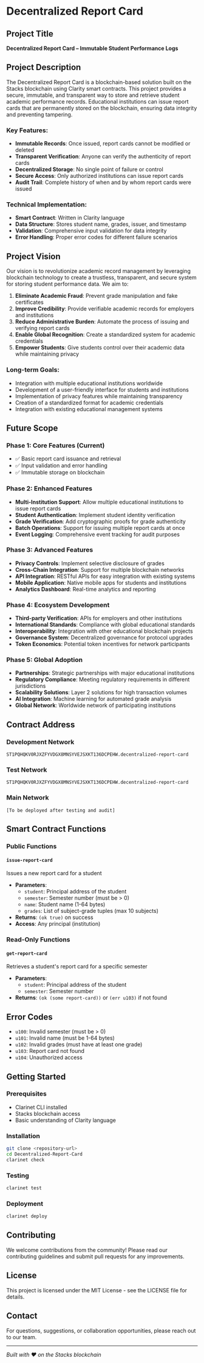 # Decentralized Report Card

## Project Title
**Decentralized Report Card – Immutable Student Performance Logs**

## Project Description

The Decentralized Report Card is a blockchain-based solution built on the Stacks blockchain using Clarity smart contracts. This project provides a secure, immutable, and transparent way to store and retrieve student academic performance records. Educational institutions can issue report cards that are permanently stored on the blockchain, ensuring data integrity and preventing tampering.

### Key Features:
- **Immutable Records**: Once issued, report cards cannot be modified or deleted
- **Transparent Verification**: Anyone can verify the authenticity of report cards
- **Decentralized Storage**: No single point of failure or control
- **Secure Access**: Only authorized institutions can issue report cards
- **Audit Trail**: Complete history of when and by whom report cards were issued

### Technical Implementation:
- **Smart Contract**: Written in Clarity language
- **Data Structure**: Stores student name, grades, issuer, and timestamp
- **Validation**: Comprehensive input validation for data integrity
- **Error Handling**: Proper error codes for different failure scenarios

## Project Vision

Our vision is to revolutionize academic record management by leveraging blockchain technology to create a trustless, transparent, and secure system for storing student performance data. We aim to:

1. **Eliminate Academic Fraud**: Prevent grade manipulation and fake certificates
2. **Improve Credibility**: Provide verifiable academic records for employers and institutions
3. **Reduce Administrative Burden**: Automate the process of issuing and verifying report cards
4. **Enable Global Recognition**: Create a standardized system for academic credentials
5. **Empower Students**: Give students control over their academic data while maintaining privacy

### Long-term Goals:
- Integration with multiple educational institutions worldwide
- Development of a user-friendly interface for students and institutions
- Implementation of privacy features while maintaining transparency
- Creation of a standardized format for academic credentials
- Integration with existing educational management systems

## Future Scope

### Phase 1: Core Features (Current)
- ✅ Basic report card issuance and retrieval
- ✅ Input validation and error handling
- ✅ Immutable storage on blockchain

### Phase 2: Enhanced Features
- **Multi-Institution Support**: Allow multiple educational institutions to issue report cards
- **Student Authentication**: Implement student identity verification
- **Grade Verification**: Add cryptographic proofs for grade authenticity
- **Batch Operations**: Support for issuing multiple report cards at once
- **Event Logging**: Comprehensive event tracking for audit purposes

### Phase 3: Advanced Features
- **Privacy Controls**: Implement selective disclosure of grades
- **Cross-Chain Integration**: Support for multiple blockchain networks
- **API Integration**: RESTful APIs for easy integration with existing systems
- **Mobile Application**: Native mobile apps for students and institutions
- **Analytics Dashboard**: Real-time analytics and reporting

### Phase 4: Ecosystem Development
- **Third-party Verification**: APIs for employers and other institutions
- **International Standards**: Compliance with global educational standards
- **Interoperability**: Integration with other educational blockchain projects
- **Governance System**: Decentralized governance for protocol upgrades
- **Token Economics**: Potential token incentives for network participants

### Phase 5: Global Adoption
- **Partnerships**: Strategic partnerships with major educational institutions
- **Regulatory Compliance**: Meeting regulatory requirements in different jurisdictions
- **Scalability Solutions**: Layer 2 solutions for high transaction volumes
- **AI Integration**: Machine learning for automated grade analysis
- **Global Network**: Worldwide network of participating institutions

## Contract Address

### Development Network
```
ST1PQHQKV0RJXZFYVDGX8MNSYVEJSXKT136DCPEHW.decentralized-report-card
```

### Test Network
```
ST1PQHQKV0RJXZFYVDGX8MNSYVEJSXKT136DCPEHW.decentralized-report-card
```

### Main Network
```
[To be deployed after testing and audit]
```

## Smart Contract Functions

### Public Functions

#### `issue-report-card`
Issues a new report card for a student
- **Parameters**:
  - `student`: Principal address of the student
  - `semester`: Semester number (must be > 0)
  - `name`: Student name (1-64 bytes)
  - `grades`: List of subject-grade tuples (max 10 subjects)
- **Returns**: `(ok true)` on success
- **Access**: Any principal (institution)

### Read-Only Functions

#### `get-report-card`
Retrieves a student's report card for a specific semester
- **Parameters**:
  - `student`: Principal address of the student
  - `semester`: Semester number
- **Returns**: `(ok (some report-card))` or `(err u103)` if not found

## Error Codes

- `u100`: Invalid semester (must be > 0)
- `u101`: Invalid name (must be 1-64 bytes)
- `u102`: Invalid grades (must have at least one grade)
- `u103`: Report card not found
- `u104`: Unauthorized access

## Getting Started

### Prerequisites
- Clarinet CLI installed
- Stacks blockchain access
- Basic understanding of Clarity language

### Installation
```bash
git clone <repository-url>
cd Decentralized-Report-Card
clarinet check
```

### Testing
```bash
clarinet test
```

### Deployment
```bash
clarinet deploy
```

## Contributing

We welcome contributions from the community! Please read our contributing guidelines and submit pull requests for any improvements.

## License

This project is licensed under the MIT License - see the LICENSE file for details.

## Contact

For questions, suggestions, or collaboration opportunities, please reach out to our team.

---

*Built with ❤️ on the Stacks blockchain*
